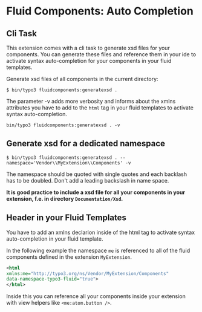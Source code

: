 # Fluid Components: Auto Completion

## Cli Task
This extension comes with a cli task to generate xsd files for your components.
You can generate these files and reference them in your ide to activate syntax auto-completion for your
components in your fluid templates.

Generate xsd files of all components in the current directory:

```
$ bin/typo3 fluidcomponents:generatexsd .
```

The parameter -v adds more verbosity and informs about the xmlns attributes you have to add to the `html` tag in your
fluid templates to activate syntax auto-completion.

```
bin/typo3 fluidcomponents:generatexsd . -v
```

## Generate xsd for a dedicated namespace

```
$ bin/typo3 fluidcomponents:generatexsd . --namespace='Vendor\\MyExtension\\Components' -v
```

The namespace should be quoted with single quotes and each backlash has to be doubled. Don't add a leading backslash
in name space.

**It is good practice to include a xsd file for all your components in your extension, f.e. in directory `Documentation/Xsd`.**
 
## Header in your Fluid Templates

You have to add an xmlns declarion inside of the html tag to activate syntax auto-completion in your fluid
template.

In the following example the namespace `me` is referenced to all of the fluid components defined in the extension
`MyExtension`.

```xml
<html 
xmlns:me="http://typo3.org/ns/Vendor/MyExtension/Components"
data-namespace-typo3-fluid="true">
</html>
```

Inside this you can reference all your components inside your extension with view helpers like `<me:atom.button />`.
